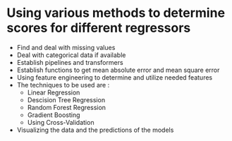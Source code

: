 # Using various methods to determine scores for different regressors
* Find and deal with missing values
* Deal with categorical data if available
* Establish pipelines and transformers
* Establish functions to get mean absolute error and mean square error
* Using feature engineering to determine and utilize needed features
* The techniques to be used are : 
  * Linear Regression
  * Descision Tree Regression
  * Random Forest Regression
  * Gradient Boosting
  * Using Cross-Validation
* Visualizing the data and the predictions of the models
